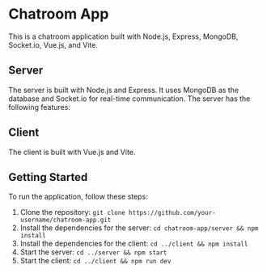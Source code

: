 # Chatroom App

This is a chatroom application built with Node.js, Express, MongoDB, Socket.io, Vue.js, and Vite.

## Server

The server is built with Node.js and Express. It uses MongoDB as the database and Socket.io for real-time communication. The server has the following features:


## Client

The client is built with Vue.js and Vite.

## Getting Started

To run the application, follow these steps:

1. Clone the repository: `git clone https://github.com/your-username/chatroom-app.git`
2. Install the dependencies for the server: `cd chatroom-app/server && npm install`
3. Install the dependencies for the client: `cd ../client && npm install`
4. Start the server: `cd ../server && npm start`
5. Start the client: `cd ../client && npm run dev`